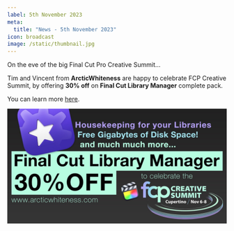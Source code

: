 ```yaml
---
label: 5th November 2023
meta:
  title: "News - 5th November 2023"
icon: broadcast
image: /static/thumbnail.jpg
---
```


On the eve of the big Final Cut Pro Creative Summit...

Tim and Vincent from **ArcticWhiteness** are happy to celebrate FCP Creative Summit, by offering **30% off** on **Final Cut Library Manager** complete pack.

You can learn more [here](https://arcticwhiteness.com/finalcutlibrarymanager/).

![](/static/fcplm-offer.jpg)